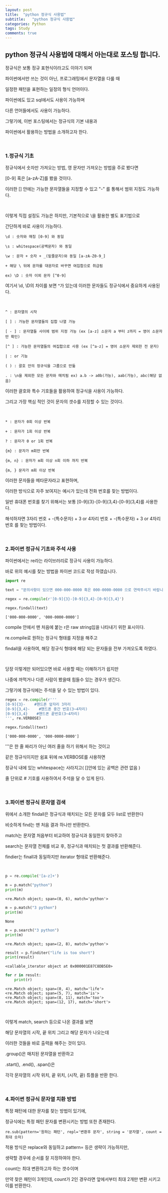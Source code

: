 ```yaml
---
layout: post
title:  "python 정규식 사용법"
subtitle:   "python 정규식 사용법"
categories: Python
tags: Study
comments: true
---
```


## python 정규식 사용법에 대해서 아는대로 포스팅 합니다.

정규식은 보통 정규 표현식이라고도 이야기 되며

파이썬에서만 쓰는 것이 아닌, 프로그래밍에서 문자열을 다룰 때

일정한 패턴을 표현하는 일정의 형식 언어이다.

파이썬에도 있고 sql에서도 사용이 가능하며

다른 언어들에서도 사용이 가능하다.

그렇기에, 이번 포스팅에서는 정규식의 기본 내용과

파이썬에서 활용하는 방법을 소개하고자 한다.

<br/>

### 1.정규식 기초

정규식에서 숫자만 가져오는 방법, 영 문자만 가져오는 방법을 주로 봤다면

[0-9] 혹은 [a-zA-Z]를 봤을 것이다.

이러한 [] 안에는 가능한 문자열들을 지정할 수 있고 "-" 를 통해서 범위 지정도 가능하다.

<br/>

이렇게 직접 설정도 가능은 하지만, 기본적으로 \을 활용한 별도 표기법으로

간단하게 바로 사용이 가능하다.

    \d : 숫자와 매칭 [0-9] 와 동일

    \s : whitespace(공백문자) 와 동일

    \w : 문자 + 숫자 + _(밑줄문자)와 동일 [a-zA-Z0-9_]

    + 해당 \ 뒤에 문자를 대문자로 바꾸면 여집합으로 취급됨

    ex) \D : 숫자 이외 문자 [^0-9]

여기서 \d, \D의 차이를 보면 ^가 있는데 이러한 문자들도 정규식에서 중요하게 사용된다.

<br/>

    ^ : 문자열의 시작

    [ ] : 가능한 문자열들의 집합 나열 가능

    [ - ] : 문자열들 사이에 범위 지정 가능 (ex [a-z] 소문자 a 부터 z까지 = 영어 소문자만 확인)

    [^ ] : 가능한 문자열들의 여집합으로 사용 (ex [^a-z] = 영어 소문자 제외한 전 문자)

    | : or 기능

    ( ) : 괄호 안의 정규식을 그룹으로 만듦

    . : \n을 제외한 모든 문자와 매치됨 ex) a.b -> a0b(가능), aab(가능), abc(해당 없음)

이러한 괄호와 특수 기호들을 활용하여 정규식을 사용이 가능하다.

그리고 가장 핵심 적인 것이 문자의 갯수를 지정할 수 있는 것이다.

<br/>

    * : 문자가 0회 이상 반복

    + : 문자가 1회 이상 반복

    ? : 문자가 0 or 1회 반복

    {m} : 문자가 m회만 반복

    {m, n} : 문자가 m회 이상 n회 이하 까지 반복

    {m, } 문자가 m회 이상 반복

이러한 문자들을 메타문자라고 표현하며, 

이러한 방식으로 자주 보여지는 예시가 있는데 전화 번호를 찾는 방법이다.

일반 휴대폰 번호를 찾기 위해서는 보통 [0-9]{3}-[0-9]{3,4}-[0-9]{3,4}를 사용한다.

해석하자면 3자리 번호 + -(특수문자) + 3 or 4자리 번호 + -(특수문자) + 3 or 4자리 번호 를 찾는 방법이다.

<br/>

### 2.파이썬 정규식 기초와 주석 사용

파이썬에서는 re라는 라이브러리로 정규식 사용이 가능하다.

바로 위의 예시를 찾는 방법을 파이썬 코드로 작성 하였습니다.

```python
import re

text = "문의사항이 있으면 000-000-0000 혹은 000-0000-0000 으로 연락주시기 바랍니다."

regex = re.compile(r'[0-9]{3}-[0-9]{3,4}-[0-9]{3,4}')

regex.findall(text)
```
    ['000-000-0000', '000-0000-0000']

compile 안에서 맨 처음에 붙는 r은 raw string임을 나타내기 위한 표시이다.

re.compile로 원하는 정규식 형태를 지정을 해주고

findall을 사용하여, 해당 정규식 형태에 해당 되는 문자들을 전부 가져오도록 하였다.

<br/>

당장 이렇게만 되어있으면 바로 사용할 때는 이해하기가 쉽지만

나중에 까먹거나 다른 사람이 봤을때 힘들수 있는 경우가 생긴다.

그렇기에 정규식에는 주석을 달 수 있는 방법이 있다.

```python
regex = re.compile(r'''
[0-9]{3}-    #핸드폰 앞자리 3자리
[0-9]{3,4}-    #핸드폰 중간 번호(3~4자리)
[0-9]{3,4}    #핸드폰 끝번호(3~4자리)
''', re.VERBOSE)

regex.findall(text)
```
    ['000-000-0000', '000-0000-0000']

'''은 한 줄 짜리가 아닌 여러 줄을 하기 위해서 하는 것이고

같은 정규식이지만 쉼표 뒤에 re.VERBOSE를 사용하면

정규식 내에 있는 whitespace는 사라지고( []안에 있는 공백은 관련 없음 )

줄 단위로 # 기호를 사용하여서 주석을 달 수 있게 된다.

<br/>

### 3.파이썬 정규식 문자열 검색

위에서 소개한 findall은 정규식과 매치되는 모든 문자를 모두 list로 반환한다

비슷하게 find는 맨 처음 결과 하나만 반환한다.

match는 문자열 처음부터 비교하여 정규식과 동일한지 찾아주고

search는 문자열 전체를 비교 후, 정규식과 매치되는 첫 결과를 반환해준다.

findier는 finall과 동일하지만 iterator 형태로 반환해준다.

<br/>

```python
p = re.compile('[a-z]+')

m = p.match("python")
print(m)
```
    <re.Match object; span=(0, 6), match='python'>

```python
m = p.match("3 python")
print(m)
```
    None

```python
m = p.search("3 python")
print(m)
```
    <re.Match object; span=(2, 8), match='python'>

```python
result = p.finditer("life is too short")
print(result)
```
    <callable_iterator object at 0x000001E87C8DB5E0>

```python
for r in result:
    print(r)
```
    <re.Match object; span=(0, 4), match='life'>
    <re.Match object; span=(5, 7), match='is'>
    <re.Match object; span=(8, 11), match='too'>
    <re.Match object; span=(12, 17), match='short'>

<br/>

이렇게 match, search 등으로 나온 결과를 보면

해당 문자열의 시작, 끝 위치 그리고 해당 문자가 나오는데

이러한 것들을 바로 출력을 해주는 것이 있다.

.group()은 매치된 문자열을 반환하고

.start(), .end(), .span()은 

각각 문자열의 시작 위치, 끝 위치, (시작, 끝) 튜플을 반환 한다.

<br/>

### 4.파이썬 정규식 문자열 치환 방법

특정 패턴에 대한 문자를 찾는 방법이 있기에,

정규식에는 특정 패턴 문자를 변환시키는 방법 또한 존재한다.

    re.sub(pattern='원하는 패턴', repl='변환후 문자', string = '문자열', count = 최대 숫자)

적용 방식은 replace와 동일하고 pattern= 등은 생략이 가능하지만,

생략할 경우에 순서를 잘 지정하여야 한다.

count는 최대 변환하고자 하는 갯수이며

만약 찾은 패턴이 3개인데, count가 2인 경우라면 앞에서부터 최대 2개만 변환 시키고 이를 반환한다.